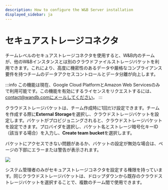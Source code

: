 ```yaml
---
description: How to configure the W&B Server installation
displayed_sidebar: ja
---
```

# セキュアストレージコネクタ

チームレベルのセキュアストレージコネクタを使用すると、W&B内のチームが、他のW&Bインスタンスとは別のクラウドファイルストレージバケットを利用できます。これにより、高度に機密性のあるデータや厳格なコンプライアンス要件を持つチームのデータアクセスコントロールとデータ分離が向上します。

:::info
この機能は現在、Google Cloud PlatformとAmazon Web Servicesのみで利用可能です。この機能を有効にするライセンスをリクエストするには、contact@wandb.comにメールしてください。
:::

クラウドストレージバケットは、チーム作成時に1回だけ設定できます。チームを作成する際に**External Storage**を選択し、クラウドストレージバケットを設定します。バケットがプロビジョニングされると、クラウドストレージバケットを設定できます。プロバイダを選択し、バケット名とストレージ暗号化キーID（該当する場合）を入力し、**Create team bucket**を選択します。

バケットにアクセスできない問題があるか、バケットの設定が無効な場合は、ページの下部にエラーまたは警告が表示されます。

![](/images/hosting/prod_setup_secure_storage.png)

システム管理者のみがセキュアストレージコネクタを設定する権限を持っています。同じクラウドストレージバケットは、ドロップダウンから既存のクラウドストレージバケットを選択することで、複数のチーム間で使用できます。